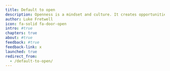 ```yaml
---
title: Default to open
description: Openness is a mindset and culture. It creates opportunities for exponential government innovation. By embracing the values of collaboration, participation and transparency, we can instill trust and foster better and faster solutions to small and big problems.
author: Luke Fretwell
icon: fa-solid fa-door-open
intro: #true
chapters: true
about: #true
feedback: #true
feedback-link: x
launched: true
redirect_from:
  - /default-to-open/
---
```


